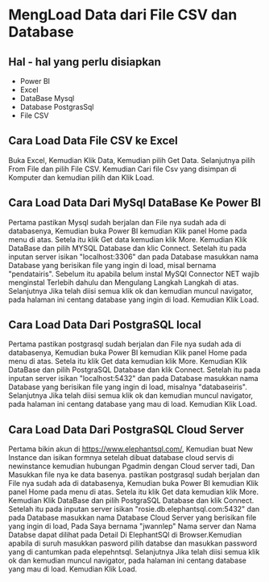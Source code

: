 # MengLoad Data dari File CSV dan Database

## Hal - hal yang perlu disiapkan ##

* Power BI
* Excel
* DataBase Mysql
* Database PostgrasSql
* File CSV



## Cara Load Data File CSV ke Excel

   Buka Excel, Kemudian Klik Data, Kemudian pilih Get Data. Selanjutnya pilih From File dan pilih File CSV. Kemudian Cari file Csv yang disimpan di Komputer dan kemudian pilih dan Klik Load. 


## Cara  Load Data Dari MySql DataBase Ke Power BI

   Pertama pastikan Mysql sudah berjalan dan File nya sudah ada di databasenya, Kemudian buka Power BI kemudian Klik panel Home pada menu di atas. Setela itu klik Get data kemudian klik More. Kemudian Klik DataBase dan pilih MYSQL Database dan klic Connect. Setelah itu pada inputan server isikan "localhost:3306" dan pada Database masukkan nama Database yang berisikan file yang ingin di load, misal bernama "pendatairis". Sebelum itu apabila belum instal MySQl Connector NET wajib menginstal Terlebih dahulu dan Mengulang Langkah Langkah di atas. Selanjutnya Jika telah diisi semua klik ok dan kemudian muncul navigator, pada halaman ini centang database yang ingin di load.
Kemudian Klik Load.

## Cara Load Data Dari PostgraSQL local

   Pertama pastikan postgrasql sudah berjalan dan File nya sudah ada di databasenya, Kemudian buka Power BI kemudian Klik panel Home pada menu di atas. Setela itu klik Get data kemudian klik More. Kemudian Klik DataBase dan pilih PostgraSQL Database dan klik Connect.  Setelah itu pada inputan server isikan "localhost:5432" dan pada Database masukkan nama Database yang berisikan file yang ingin di load, misalnya "databaseiris". Selanjutnya Jika telah diisi semua klik ok dan kemudian muncul navigator, pada halaman ini centang database yang mau di load.
Kemudian Klik Load.

## Cara Load Data Dari PostgraSQL Cloud Server

   Pertama bikin akun di https://www.elephantsql.com/, Kemudian buat New Instance dan isikan formnya setelah dibuat database cloud servis di newinstance kemudian hubungan Pgadmin dengan Cloud server tadi, Dan Masukkan file nya ke data basenya.  pastikan postgrasql sudah berjalan dan File nya sudah ada di databasenya, Kemudian buka Power BI kemudian Klik panel Home pada menu di atas. Setela itu klik Get data kemudian klik More. Kemudian Klik DataBase dan pilih PostgraSQL Database dan klik Connect.  Setelah itu pada inputan server isikan "rosie.db.elephantsql.com:5432" dan pada Database masukkan nama Database Cloud Server yang berisikan file yang ingin di load, Pada Saya bernama "jwannlep" Nama server dan Nama Databse dapat dilihat pada Detail Di ElephantSQl di Browser.Kemudian apabila di suruh masukkan pasword pilih databse dan masukkan password yang di cantumkan pada elepehntsql. Selanjutnya Jika telah diisi semua klik ok dan kemudian muncul navigator, pada halaman ini centang database yang mau di load.
Kemudian Klik Load.



